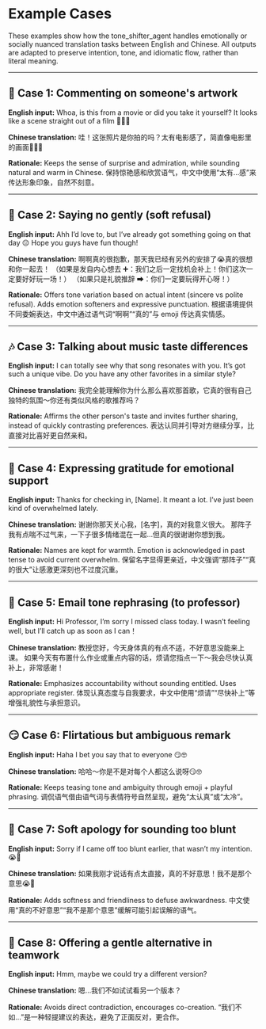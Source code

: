 # Example Cases

These examples show how the tone\_shifter\_agent handles emotionally or socially nuanced translation tasks between English and Chinese. All outputs are adapted to preserve intention, tone, and idiomatic flow, rather than literal meaning.

---

## 🎨 Case 1: Commenting on someone's artwork

**English input:**
Whoa, is this from a movie or did you take it yourself? It looks like a scene straight out of a film 🌌🌲✨

**Chinese translation:**
哇！这张照片是你拍的吗？太有电影感了，简直像电影里的画面🌌🌲✨

**Rationale:**
Keeps the sense of surprise and admiration, while sounding natural and warm in Chinese.
保持惊艳感和欣赏语气，中文中使用“太有…感”来传达形象印象，自然不刻意。

---

## 💬 Case 2: Saying no gently (soft refusal)

**English input:**
Ahh I’d love to, but I’ve already got something going on that day 😔 Hope you guys have fun though!

**Chinese translation:**
啊啊真的很抱歉，那天我已经有另外的安排了😭真的很想和你一起去！
（如果是发自内心想去 ➕：我们之后一定找机会补上！你们这次一定要好好玩一场！）
（如果只是礼貌推辞 ➡：你们一定要玩得开心呀！）

**Rationale:**
Offers tone variation based on actual intent (sincere vs polite refusal). Adds emotion softeners and expressive punctuation.
根据语境提供不同委婉表达，中文中通过语气词“啊啊”“真的”与 emoji 传达真实情感。

---

## 🎶 Case 3: Talking about music taste differences

**English input:**
I can totally see why that song resonates with you. It’s got such a unique vibe. Do you have any other favorites in a similar style?

**Chinese translation:**
我完全能理解你为什么那么喜欢那首歌，它真的很有自己独特的氛围～你还有类似风格的歌推荐吗？

**Rationale:**
Affirms the other person's taste and invites further sharing, instead of quickly contrasting preferences.
表达认同并引导对方继续分享，比直接对比喜好更自然亲和。

---

## 💌 Case 4: Expressing gratitude for emotional support

**English input:**
Thanks for checking in, \[Name]. It meant a lot. I’ve just been kind of overwhelmed lately.

**Chinese translation:**
谢谢你那天关心我，\[名字]，真的对我意义很大。
那阵子我有点喘不过气来，一下子很多情绪混在一起…但真的很谢谢你想到我。

**Rationale:**
Names are kept for warmth. Emotion is acknowledged in past tense to avoid current overwhelm.
保留名字显得更亲近，中文强调“那阵子”“真的很大”让感激更深刻也不过度沉重。

---

## 📩 Case 5: Email tone rephrasing (to professor)

**English input:**
Hi Professor, I’m sorry I missed class today. I wasn’t feeling well, but I’ll catch up as soon as I can！

**Chinese translation:**
教授您好，今天身体真的有点不适，不好意思没能来上课。
如果今天有布置什么作业或重点内容的话，烦请您指点一下～我会尽快认真补上，非常感谢！

**Rationale:**
Emphasizes accountability without sounding entitled. Uses appropriate register.
体现认真态度与自我要求，中文中使用“烦请”“尽快补上”等增强礼貌性与承担意识。

---

## 😏 Case 6: Flirtatious but ambiguous remark

**English input:**
Haha I bet you say that to everyone 😏🤓

**Chinese translation:**
哈哈～你是不是对每个人都这么说呀😏🤓

**Rationale:**
Keeps teasing tone and ambiguity through emoji + playful phrasing.
调侃语气借由语气词与表情符号自然呈现，避免“太认真”或“太冷”。

---

## 🫣 Case 7: Soft apology for sounding too blunt

**English input:**
Sorry if I came off too blunt earlier, that wasn’t my intention.😭🙏

**Chinese translation:**
如果我刚才说话有点太直接，真的不好意思！我不是那个意思😭🧎

**Rationale:**
Adds softness and friendliness to defuse awkwardness.
中文使用“真的不好意思”“我不是那个意思”缓解可能引起误解的语气。

---

## 🤝 Case 8: Offering a gentle alternative in teamwork

**English input:**
Hmm, maybe we could try a different version?

**Chinese translation:**
嗯…我们不如试试看另一个版本？

**Rationale:**
Avoids direct contradiction, encourages co-creation.
“我们不如…”是一种轻提建议的表达，避免了正面反对，更合作。
